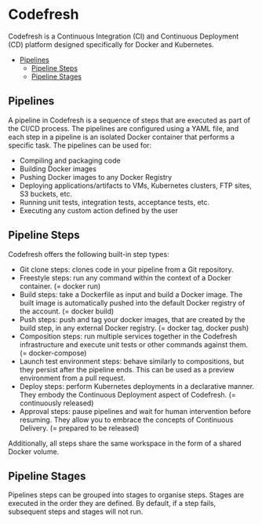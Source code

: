 # Codefresh
Codefresh is a Continuous Integration (CI) and Continuous Deployment (CD) platform designed specifically for Docker and Kubernetes. 

- [Pipelines](#Pipelines)
  - [Pipeline Steps](#Pipeline-Steps)
  - [Pipeline Stages](#Pipeline-Stages)

## Pipelines
A pipeline in Codefresh is a sequence of steps that are executed as part of the CI/CD process. 
The pipelines are configured using a YAML file, and each step in a pipeline is an isolated Docker container that performs a specific task. 
The pipelines can be used for:

- Compiling and packaging code
- Building Docker images
- Pushing Docker images to any Docker Registry
- Deploying applications/artifacts to VMs, Kubernetes clusters, FTP sites, S3 buckets, etc.
- Running unit tests, integration tests, acceptance tests, etc.
- Executing any custom action defined by the user

## Pipeline Steps
Codefresh offers the following built-in step types:

- Git clone steps: clones code in your pipeline from a Git repository.
- Freestyle steps: run any command within the context of a Docker container. (= docker run)
- Build steps: take a Dockerfile as input and build a Docker image. The built image is automatically pushed into the default Docker registry of the account. (= docker build)
- Push steps: push and tag your docker images, that are created by the build step, in any external Docker registry. (= docker tag, docker push)
- Composition steps: run multiple services together in the Codefresh infrastructure and execute unit tests or other commands against them. (= docker-compose)
- Launch test environment steps: behave similarly to compositions, but they persist after the pipeline ends. This can be used as a preview environment from a pull request.
- Deploy steps: perform Kubernetes deployments in a declarative manner. They embody the Continuous Deployment aspect of Codefresh. (= continuously released)
- Approval steps: pause pipelines and wait for human intervention before resuming. They allow you to embrace the concepts of Continuous Delivery. (= prepared to be released)

Additionally, all steps share the same workspace in the form of a shared Docker volume.

## Pipeline Stages
Pipelines steps can be grouped into stages to organise steps. 
Stages are executed in the order they are defined. 
By default, if a step fails, subsequent steps and stages will not run.

